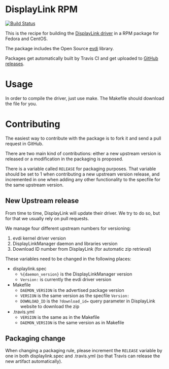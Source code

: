 DisplayLink RPM
===============
[![Build Status](https://travis-ci.org/displaylink-rpm/displaylink-rpm.svg?branch=master)](https://travis-ci.org/displaylink-rpm/displaylink-rpm)

This is the recipe for building the [DisplayLink driver][displaylink]
in a RPM package for Fedora and CentOS.

The package includes the Open Source [evdi][evdi] library.

Packages get automatically built by Travis CI and get uploaded to
[GitHub releases][releases].

[displaylink]: http://www.displaylink.com/
[evdi]: https://github.com/DisplayLink/evdi
[releases]: https://github.com/displaylink-rpm/displaylink-rpm/releases

Usage
=====

In order to compile the driver, just use make. The Makefile should
download the file for you.


Contributing
============

The easiest way to contribute with the package is to fork it and send
a pull request in GitHub.

There are two main kind of contributions: either a new upstream
version is released or a modification in the packaging is proposed.

There is a variable called `RELEASE` for packaging purposes. That
variable should be set to 1 when contributing a new upstream version
release, and incremented in one when adding any other functionality to
the specfile for the same upstream version.


New Upstream release
--------------------

From time to time, DisplayLink will update their driver. We try to do
so, but for that we usually rely on pull requests.

We manage four different upstream numbers for versioning:

1. evdi kernel driver version
2. DisplayLinkManager daemon and libraries version
3. Download ID number from DisplayLink (for automatic zip retrieval)

These variables need to be changed in the following places:

- displaylink.spec
  - `%{daemon_version}` is the DisplayLinkManager version
  - `Version:` is currently the evdi driver version
- Makefile
  - `DAEMON_VERSION` is the advertised package version
  - `VERSION` is the same version as the specfile `Version:`
  - `DOWNLOAD_ID` is the `?download_id=` query parameter in
    DisplayLink website to download the zip
- .travis.yml
  - `VERSION` is the same as in the Makefile
  - `DAEMON_VERSION` is the same version as in Makefile


Packaging change
----------------

When changing a packaging rule, please increment the `RELEASE`
variable by one in both displaylink.spec and .travis.yml (so that
Travis can release the new artifact automatically).
